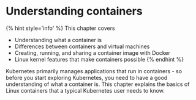 # Understanding containers
{% hint style='info' %}
This chapter covers

* Understanding what a container is
* Differences between containers and virtual machines
* Creating, running, and sharing a container image with Docker
* Linux kernel features that make containers possible
{% endhint %}

Kubernetes primarily manages applications that run in containers - so before you start exploring Kubernetes, you need to have a good understanding of what a container is. This chapter explains the basics of Linux containers that a typical Kubernetes user needs to know.